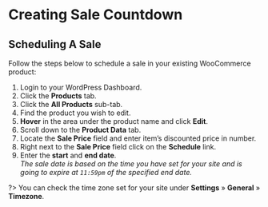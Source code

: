# Creating Sale Countdown

## Scheduling A Sale

Follow the steps below to schedule a sale in your existing WooCommerce product:

1. Login to your WordPress Dashboard.
2. Click the **Products** tab.
3. Click the **All Products** sub-tab.
4. Find the product you wish to edit.
5. **Hover** in the area under the product name and click **Edit**.
6. Scroll down to the **Product Data** tab.
7. Locate the **Sale Price** field and enter item’s discounted price in number.
7. Right next to the **Sale Price** field click on the **Schedule** link.
8. Enter the **start** and **end date**.<br/>*The sale date is based on the time you have set for your site and is going to expire at `11:59pm` of the specified end date.*

?> You can check the time zone set for your site under **Settings** » **General** » **Timezone**.
